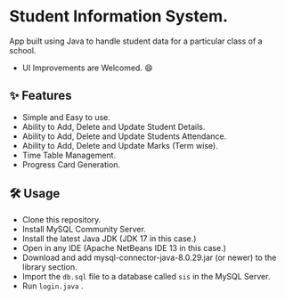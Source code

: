 # Student Information System.
 App built using Java to handle student data for a particular class of a school.
 - UI Improvements are Welcomed. 😄
## ✨ Features

- Simple and Easy to use.
- Ability to Add, Delete and Update Student Details.
- Ability to Add, Delete and Update Students Attendance.
- Ability to Add, Delete and Update Marks (Term wise).
- Time Table Management.
- Progress Card Generation.
##  🛠 Usage

- Clone this repository.
- Install MySQL Community Server.
- Install the latest Java JDK (JDK 17 in this case.)
- Open in any IDE (Apache NetBeans IDE 13 in this case.) 
- Download and add mysql-connector-java-8.0.29.jar (or newer) to the library section.
- Import the `db.sql` file to a database called `sis` in the MySQL Server.
- Run `login.java` .